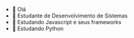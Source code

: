 - 👋 Olá
- 👀 Estudante de Desenvolvimento de Sistemas
- 🌱 Estudando Javascript e seus frameworks
- 🌱 Estudando Python
